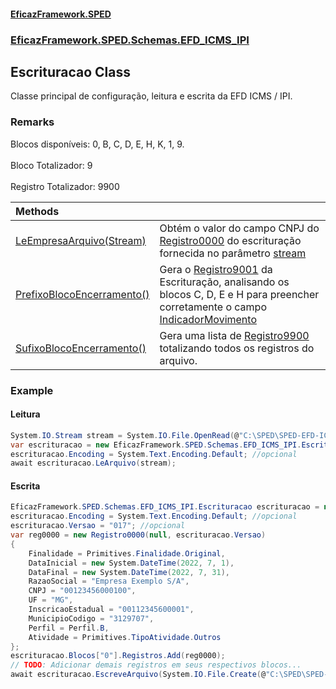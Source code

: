 #### [EficazFramework.SPED](EficazFrameworkSPED.md 'EficazFramework SPED')
### [EficazFramework.SPED.Schemas.EFD_ICMS_IPI](EficazFramework.SPED.Schemas.EFD_ICMS_IPI.md 'EficazFramework.SPED.Schemas.EFD_ICMS_IPI')

## Escrituracao Class

Classe principal de configuração, leitura e escrita da EFD ICMS / IPI.

### Remarks
Blocos disponíveis: 0, B, C, D, E, H, K, 1, 9. <br/>  
Bloco Totalizador: 9 <br/>  
Registro Totalizador: 9900 <br/>

| Methods | |
| :--- | :--- |
| [LeEmpresaArquivo(Stream)](EficazFramework.SPED.Schemas.EFD_ICMS_IPI/Escrituracao/LeEmpresaArquivo(Stream).md 'EficazFramework.SPED.Schemas.EFD_ICMS_IPI.Escrituracao.LeEmpresaArquivo(System.IO.Stream)') | Obtém o valor do campo CNPJ do [Registro0000](EficazFramework.SPED.Schemas.EFD_ICMS_IPI/Registro0000.md 'EficazFramework.SPED.Schemas.EFD_ICMS_IPI.Registro0000') do escrituração fornecida no parâmetro [stream](EficazFramework.SPED.Schemas.EFD_ICMS_IPI/Escrituracao/LeEmpresaArquivo(Stream).md#EficazFramework.SPED.Schemas.EFD_ICMS_IPI.Escrituracao.LeEmpresaArquivo(System.IO.Stream).stream 'EficazFramework.SPED.Schemas.EFD_ICMS_IPI.Escrituracao.LeEmpresaArquivo(System.IO.Stream).stream') |
| [PrefixoBlocoEncerramento()](EficazFramework.SPED.Schemas.EFD_ICMS_IPI/Escrituracao/PrefixoBlocoEncerramento().md 'EficazFramework.SPED.Schemas.EFD_ICMS_IPI.Escrituracao.PrefixoBlocoEncerramento()') | Gera o [Registro9001](EficazFramework.SPED.Schemas.EFD_ICMS_IPI/Registro9001.md 'EficazFramework.SPED.Schemas.EFD_ICMS_IPI.Registro9001') da Escrituração, analisando os blocos C, D, E e H para preencher corretamente o campo [IndicadorMovimento](EficazFramework.SPED.Schemas.EFD_ICMS_IPI/Registro9001.md#EficazFramework.SPED.Schemas.EFD_ICMS_IPI.Registro9001.IndicadorMovimento 'EficazFramework.SPED.Schemas.EFD_ICMS_IPI.Registro9001.IndicadorMovimento')<br/> |
| [SufixoBlocoEncerramento()](EficazFramework.SPED.Schemas.EFD_ICMS_IPI/Escrituracao/SufixoBlocoEncerramento().md 'EficazFramework.SPED.Schemas.EFD_ICMS_IPI.Escrituracao.SufixoBlocoEncerramento()') | Gera uma lista de [Registro9900](EficazFramework.SPED.Schemas.EFD_ICMS_IPI/Registro9900.md 'EficazFramework.SPED.Schemas.EFD_ICMS_IPI.Registro9900') totalizando todos os registros do arquivo. |

### Example
#### Leitura  
```csharp  
System.IO.Stream stream = System.IO.File.OpenRead(@"C:\SPED\SPED-EFD-ICMS-IPI.txt");  
var escrituracao = new EficazFramework.SPED.Schemas.EFD_ICMS_IPI.Escrituracao();  
escrituracao.Encoding = System.Text.Encoding.Default; //opcional  
await escrituracao.LeArquivo(stream);  
```  
#### Escrita  
```csharp  
EficazFramework.SPED.Schemas.EFD_ICMS_IPI.Escrituracao escrituracao = new();  
escrituracao.Encoding = System.Text.Encoding.Default; //opcional  
escrituracao.Versao = "017"; //opcional  
var reg0000 = new Registro0000(null, escrituracao.Versao)  
{  
    Finalidade = Primitives.Finalidade.Original,  
    DataInicial = new System.DateTime(2022, 7, 1),  
    DataFinal = new System.DateTime(2022, 7, 31),  
    RazaoSocial = "Empresa Exemplo S/A",  
    CNPJ = "00123456000100",  
    UF = "MG",  
    InscricaoEstadual = "00112345600001",  
    MunicipioCodigo = "3129707",  
    Perfil = Perfil.B,  
    Atividade = Primitives.TipoAtividade.Outros  
};  
escrituracao.Blocos["0"].Registros.Add(reg0000);  
// TODO: Adicionar demais registros em seus respectivos blocos...  
await escrituracao.EscreveArquivo(System.IO.File.Create(@"C:\SPED\SPED-EFD-ICMS-IPI.txt"));  
```
